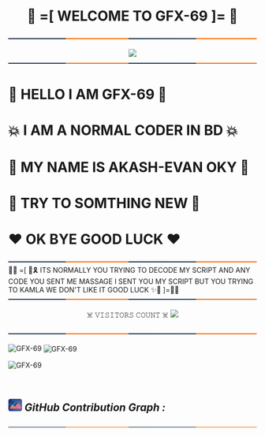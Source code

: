 <h1 align="center"> 💎 =[ WELCOME TO GFX-69 ]= 💎</h1>
<img align="center" alt="line" src="https://github.com/DalpatRathore/dalpatrathore/blob/main/assets/images/line-1.svg">
<p align="center"><img src="https://img.shields.io/badge/I'%20am BANGLADESHI- PROGRAMMER-green?colorA=%23ff0000&colorB=%23017e40&style=flat-square">
<img align="center" alt="line" src="https://github.com/DalpatRathore/dalpatrathore/blob/main/assets/images/line-1.svg">

# 👋 HELLO I AM GFX-69 🤚
# 💥 I AM A NORMAL CODER IN BD 💥
# 💎 MY NAME IS AKASH-EVAN OKY 💎
# 👑 TRY TO SOMTHING NEW 👑
# ❤️ OK BYE GOOD LUCK ❤️
<img align="center" alt="line" src="https://github.com/DalpatRathore/dalpatrathore/blob/main/assets/images/line-1.svg">
📸🌺 =[ 🧨🎗️ ITS NORMALLY YOU TRYING TO DECODE MY SCRIPT 
AND ANY CODE YOU SENT ME MASSAGE I SENT YOU MY 
SCRIPT BUT YOU TRYING TO KAMLA WE DON'T LIKE IT
 GOOD LUCK ✨🎊 ]=🌺📸

<img align="center" alt="line" src="https://github.com/DalpatRathore/dalpatrathore/blob/main/assets/images/line-1.svg">
</p>
<p align="center"> 
☠️ 𝚅𝙸𝚂𝙸𝚃𝙾𝚁𝚂 𝙲𝙾𝚄𝙽𝚃 ☠️
 <img src="https://profile-counter.glitch.me/GFX-69/count.svg" />
</p>
<img align="center" alt="line" src="https://github.com/DalpatRathore/dalpatrathore/blob/main/assets/images/line-1.svg">
<p><img align="left" src="https://github-readme-stats.vercel.app/api/top-langs?username=GFX-69&show_icons=true&locale=en&layout=compact" alt="GFX-69" /></p>

<p>&nbsp;<img align="center" src="https://github-readme-stats.vercel.app/api?username=GFX-69&show_icons=true&locale=en" alt="GFX-69" /></p>

<p><img align="center" src="https://github-readme-streak-stats.herokuapp.com/?user=GFX-69&" alt="GFX-69" /></p>
    
  </tr>
</table>
<br>

<h2><img width="28" src="https://github.com/DalpatRathore/dalpatrathore/blob/main/assets/icons/icon-graph.png" /><i> GitHub Contribution Graph :</i></h2>
<img align="center" alt="line" src="https://github.com/DalpatRathore/dalpatrathore/blob/main/assets/images/line-1.svg">
